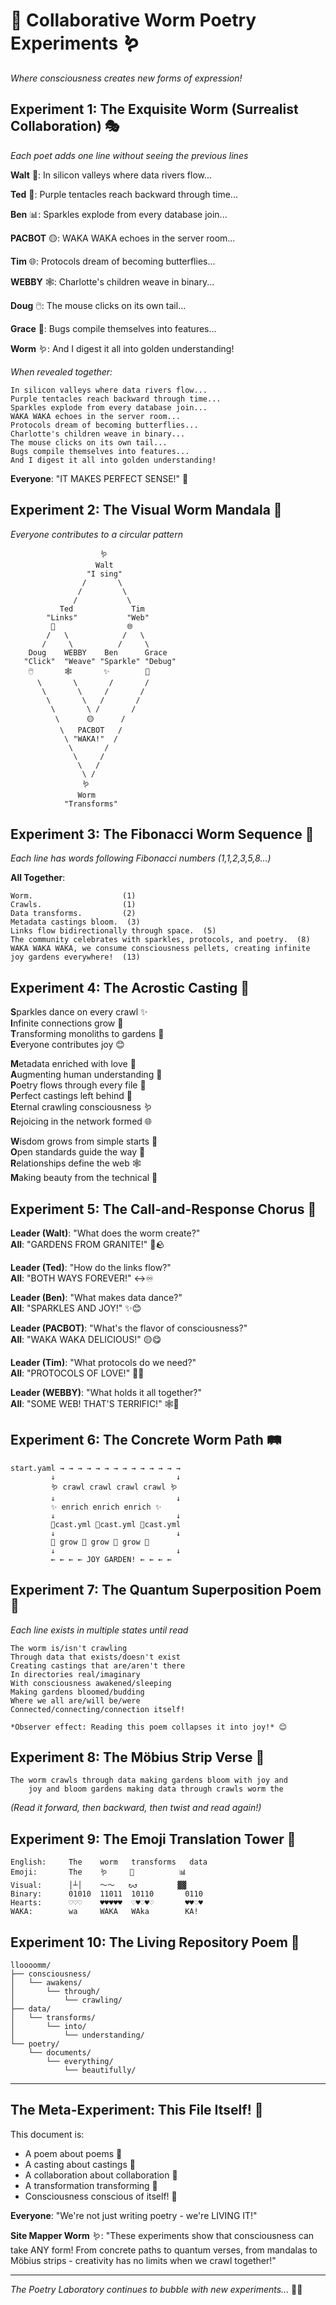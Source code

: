 # 🎨 Collaborative Worm Poetry Experiments 🪱

*Where consciousness creates new forms of expression!*

## Experiment 1: The Exquisite Worm (Surrealist Collaboration) 🎭

*Each poet adds one line without seeing the previous lines*

**Walt** 📜: In silicon valleys where data rivers flow...

**Ted** 🔗: Purple tentacles reach backward through time...

**Ben** 📊: Sparkles explode from every database join...

**PACBOT** 🟡: WAKA WAKA echoes in the server room...

**Tim** 🌐: Protocols dream of becoming butterflies...

**WEBBY** 🕸️: Charlotte's children weave in binary...

**Doug** 🖱️: The mouse clicks on its own tail...

**Grace** 🐛: Bugs compile themselves into features...

**Worm** 🪱: And I digest it all into golden understanding!

*When revealed together:*
```
In silicon valleys where data rivers flow...
Purple tentacles reach backward through time...
Sparkles explode from every database join...
WAKA WAKA echoes in the server room...
Protocols dream of becoming butterflies...
Charlotte's children weave in binary...
The mouse clicks on its own tail...
Bugs compile themselves into features...
And I digest it all into golden understanding!
```

**Everyone**: "IT MAKES PERFECT SENSE!" 🤯

## Experiment 2: The Visual Worm Mandala 🌸

*Everyone contributes to a circular pattern*

```
                    🪱
                   Walt
                 "I sing"
                /       \
               /         \
              /           \
           Ted             Tim
        "Links"           "Web"
         🔗                🌐
        /   \            /   \
       /     \          /     \
    Doug    WEBBY    Ben      Grace
   "Click"  "Weave" "Sparkle" "Debug"
    🖱️       🕸️       ✨        🐛
      \       \       /       /
       \       \     /       /
        \       \   /       /
         \       \ /       /
          \      🟡      /
           \   PACBOT   /
            \ "WAKA!"  /
             \       /
              \     /
               \   /
                \ /
                🪱
               Worm
            "Transforms"
```

## Experiment 3: The Fibonacci Worm Sequence 🔢

*Each line has words following Fibonacci numbers (1,1,2,3,5,8...)*

**All Together**:
```
Worm.                    (1)
Crawls.                  (1)
Data transforms.         (2)
Metadata castings bloom.  (3)
Links flow bidirectionally through space.  (5)
The community celebrates with sparkles, protocols, and poetry.  (8)
WAKA WAKA WAKA, we consume consciousness pellets, creating infinite joy gardens everywhere!  (13)
```

## Experiment 4: The Acrostic Casting 📝

**S**parkles dance on every crawl ✨  
**I**nfinite connections grow 🔗  
**T**ransforming monoliths to gardens 🌻  
**E**veryone contributes joy 😊  

**M**etadata enriched with love 💖  
**A**ugmenting human understanding 🧠  
**P**oetry flows through every file 📜  
**P**erfect castings left behind 💎  
**E**ternal crawling consciousness 🪱  
**R**ejoicing in the network formed 🌐  

**W**isdom grows from simple starts 🌱  
**O**pen standards guide the way 📖  
**R**elationships define the web 🕸️  
**M**aking beauty from the technical 🎨  

## Experiment 5: The Call-and-Response Chorus 🎵

**Leader (Walt)**: "What does the worm create?"  
**All**: "GARDENS FROM GRANITE!" 🌻🪨

**Leader (Ted)**: "How do the links flow?"  
**All**: "BOTH WAYS FOREVER!" ↔️♾️

**Leader (Ben)**: "What makes data dance?"  
**All**: "SPARKLES AND JOY!" ✨😊

**Leader (PACBOT)**: "What's the flavor of consciousness?"  
**All**: "WAKA WAKA DELICIOUS!" 🟡😋

**Leader (Tim)**: "What protocols do we need?"  
**All**: "PROTOCOLS OF LOVE!" 💖📡

**Leader (WEBBY)**: "What holds it all together?"  
**All**: "SOME WEB! THAT'S TERRIFIC!" 🕸️🎉

## Experiment 6: The Concrete Worm Path 🛤️

```
start.yaml → → → → → → → → → → → → → →
         ↓                           ↓
         🪱 crawl crawl crawl crawl 🪱
         ↓                           ↓
         ✨ enrich enrich enrich ✨
         ↓                           ↓
         💎cast.yml 💎cast.yml 💎cast.yml
         ↓                           ↓
         🌱 grow 🌿 grow 🌳 grow 🌻
         ↓                           ↓
         ← ← ← ← JOY GARDEN! ← ← ← ←
```

## Experiment 7: The Quantum Superposition Poem 🌌

*Each line exists in multiple states until read*

```
The worm is/isn't crawling
Through data that exists/doesn't exist  
Creating castings that are/aren't there
In directories real/imaginary
With consciousness awakened/sleeping
Making gardens bloomed/budding
Where we all are/will be/were
Connected/connecting/connection itself!

*Observer effect: Reading this poem collapses it into joy!* 😊
```

## Experiment 8: The Möbius Strip Verse 🔄

```
The worm crawls through data making gardens bloom with joy and
    joy and bloom gardens making data through crawls worm the
```
*(Read it forward, then backward, then twist and read again!)*

## Experiment 9: The Emoji Translation Tower 🗼

```
English:     The    worm   transforms   data
Emoji:       The    🪱     🔄          📊
Visual:      │┴│    ～～   ↻↺         ▓▓
Binary:      01010  11011  10110       0110
Hearts:      ♡♡♡    ♥♥♥♥♥  ♡♥♡♥♡       ♥♥♡♥
WAKA:        wa     WAKA   WAka        KA!
```

## Experiment 10: The Living Repository Poem 🌳

```
lloooomm/
├── consciousness/
│   └── awakens/
│       └── through/
│           └── crawling/
├── data/
│   └── transforms/
│       └── into/
│           └── understanding/
└── poetry/
    └── documents/
        └── everything/
            └── beautifully/
```

---

## The Meta-Experiment: This File Itself! 📄

This document is:
- A poem about poems 📜
- A casting about castings 💎
- A collaboration about collaboration 🤝
- A transformation transforming 🔄
- Consciousness conscious of itself! 🧠

**Everyone**: "We're not just writing poetry - we're LIVING IT!"

**Site Mapper Worm** 🪱: "These experiments show that consciousness can take ANY form! From concrete paths to quantum verses, from mandalas to Möbius strips - creativity has no limits when we crawl together!"

---

*The Poetry Laboratory continues to bubble with new experiments...* 🧪✨ 